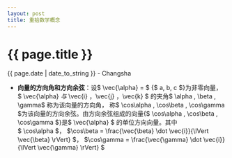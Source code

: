 ```yaml
---
layout: post
title: 重拾数学概念
---
```


{{ page.title }}
================

<p class="meta">{{ page.date | date_to_string }} - Changsha</p>

+ **向量的方向角和方向余弦**：设$ \vec{\alpha} = $ {$ a, b, c $}为非零向量， $ \vec{\alpha} $与$ \vec{i} ，\vec{j} ，\vec{k} $ 的夹角$ \alpha , \beta , \gamma$ 称为该向量的方向角，
称$ \cos\alpha , \cos\beta , \cos\gamma $为该向量的方向余弦。由方向余弦组成的向量{$ \cos\alpha , \cos\beta , \cos\gamma $}是$ \vec{\alpha} $ 的单位方向向量。其中  
$ \cos\alpha  $，
$\cos\beta = \frac{\vec{\beta} \dot \vec{i}}{\lVert \vec{\beta} \rVert} $，
$\cos\gamma = \frac{\vec{\gamma} \dot \vec{i}}{\lVert \vec{\gamma} \rVert} $

